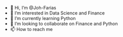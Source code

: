 - 👋 Hi, I’m @Joh-Farias
- 👀 I’m interested in Data Science and Finance
- 🌱 I’m currently learning Python 
- 💞️ I’m looking to collaborate on Finance and Python
- 📫 How to reach me 

<!---
Joh-Farias/Joh-Farias is a ✨ special ✨ repository because its `README.md` (this file) appears on your GitHub profile.
You can click the Preview link to take a look at your changes.
--->
